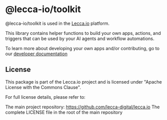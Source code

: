 # @lecca-io/toolkit

@lecca-io/toolkit is used in the [Lecca.io](https://github.com/lecca-digital/lecca-io) platform.

This library contains helper functions to build your own apps, actions, and triggers that can be used by your AI agents and workflow automations.

To learn more about developing your own apps and/or contributing, go to our [developer documentation](https://www.lecca.io/docs/development)

## License

This package is part of the Lecca.io project and is licensed under "Apache License with the Commons Clause".

For full license details, please refer to:

The main project repository: https://github.com/lecca-digital/lecca.io
The complete LICENSE file in the root of the main repository
